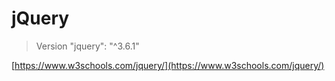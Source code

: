 # jQuery

> Version "jquery": "^3.6.1"

[https://www.w3schools.com/jquery/](https://www.w3schools.com/jquery/)
